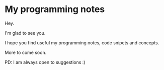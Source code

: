 # My programming notes

Hey.

I'm glad to see you.

I hope you find useful my programming notes, code snipets and concepts.

More to come soon.

PD: I am always open to suggestions :)
